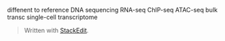 diffenent to reference
DNA sequencing 
RNA-seq 
ChIP-seq 
ATAC-seq
bulk transc
single-cell transcriptome

> Written with [StackEdit](https://stackedit.io/).
<!--stackedit_data:
eyJoaXN0b3J5IjpbOTAyODQ0MDcsNzMwOTk4MTE2XX0=
-->